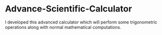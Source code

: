 # Advance-Scientific-Calculator
I developed this advanced calculator which will perform some trigonometric operations along with normal mathematical computations.
